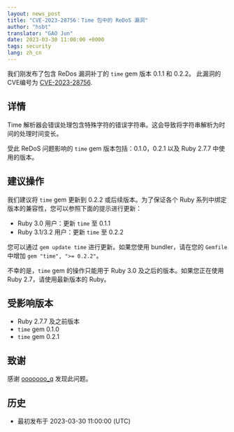 ```yaml
---
layout: news_post
title: "CVE-2023-28756：Time 包中的 ReDoS 漏洞"
author: "hsbt"
translator: "GAO Jun"
date: 2023-03-30 11:00:00 +0000
tags: security
lang: zh_cn
---
```


我们刚发布了包含 ReDos 漏洞补丁的 `time` gem 版本 0.1.1 和 0.2.2。
此漏洞的 CVE编号为 [CVE-2023-28756](https://www.cve.org/CVERecord?id=CVE-2023-28756).

## 详情

Time 解析器会错误处理包含特殊字符的错误字符串。这会导致将字符串解析为时间的处理时间变长。

受此 ReDoS 问题影响的 `time` gem 版本包括：0.1.0，0.2.1 以及 Ruby 2.7.7 中使用的版本。

## 建议操作

我们建议将 `time` gem 更新到 0.2.2 或后续版本。为了保证各个 Ruby 系列中绑定版本的兼容性，您可以参照下面的提示进行更新：

* Ruby 3.0 用户：更新 `time` 至 0.1.1
* Ruby 3.1/3.2 用户：更新 `time` 至 0.2.2

您可以通过 `gem update time` 进行更新。如果您使用 bundler，请在您的 `Gemfile`中增加 `gem "time", ">= 0.2.2"`。

不幸的是，`time` gem 的操作只能用于 Ruby 3.0 及之后的版本。如果您正在使用 Ruby 2.7，请使用最新版本的 Ruby。

## 受影响版本

* Ruby 2.7.7 及之前版本
* `time` gem 0.1.0
* `time` gem 0.2.1

## 致谢

感谢 [ooooooo_q](https://hackerone.com/ooooooo_q?type=user) 发现此问题。

## 历史

* 最初发布于 2023-03-30 11:00:00 (UTC)
